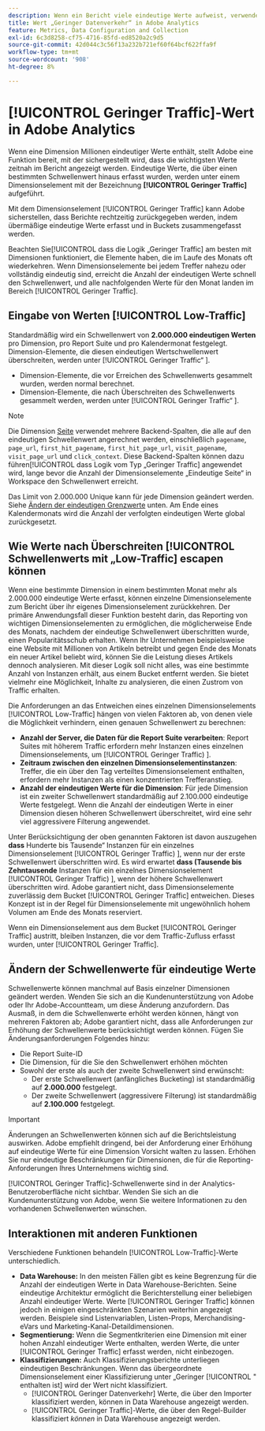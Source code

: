 ```yaml
---
description: Wenn ein Bericht viele eindeutige Werte aufweist, verwendet Adobe das Dimensionselement „Geringer Traffic“, um die Berichtsleistung zu verbessern.
title: Wert „Geringer Datenverkehr“ in Adobe Analytics
feature: Metrics, Data Configuration and Collection
exl-id: 6c3d8258-cf75-4716-85fd-ed8520a2c9d5
source-git-commit: 42d044c3c56f13a232b721ef60f64bcf622ffa9f
workflow-type: tm+mt
source-wordcount: '908'
ht-degree: 8%

---
```


# [!UICONTROL Geringer Traffic]-Wert in Adobe Analytics

Wenn eine Dimension Millionen eindeutiger Werte enthält, stellt Adobe eine Funktion bereit, mit der sichergestellt wird, dass die wichtigsten Werte zeitnah im Bericht angezeigt werden. Eindeutige Werte, die über einen bestimmten Schwellenwert hinaus erfasst wurden, werden unter einem Dimensionselement mit der Bezeichnung **[!UICONTROL Geringer Traffic]** aufgeführt.

Mit dem Dimensionselement [!UICONTROL Geringer Traffic] kann Adobe sicherstellen, dass Berichte rechtzeitig zurückgegeben werden, indem übermäßige eindeutige Werte erfasst und in Buckets zusammengefasst werden.

Beachten Sie[!UICONTROL  dass die Logik „Geringer Traffic] am besten mit Dimensionen funktioniert, die Elemente haben, die im Laufe des Monats oft wiederkehren. Wenn Dimensionselemente bei jedem Treffer nahezu oder vollständig eindeutig sind, erreicht die Anzahl der eindeutigen Werte schnell den Schwellenwert, und alle nachfolgenden Werte für den Monat landen im Bereich [!UICONTROL Geringer Traffic].

## Eingabe von Werten [!UICONTROL Low-Traffic]

Standardmäßig wird ein Schwellenwert von **2.000.000 eindeutigen Werten** pro Dimension, pro Report Suite und pro Kalendermonat festgelegt. Dimension-Elemente, die diesen eindeutigen Wertschwellenwert überschreiten, werden unter [!UICONTROL Geringer Traffic“ ].

* Dimension-Elemente, die vor Erreichen des Schwellenwerts gesammelt wurden, werden normal berechnet.
* Dimension-Elemente, die nach Überschreiten des Schwellenwerts gesammelt werden, werden unter [!UICONTROL Geringer Traffic“ ].

>[!NOTE]
>Die Dimension [Seite](../components/dimensions/page.md) verwendet mehrere Backend-Spalten, die alle auf den eindeutigen Schwellenwert angerechnet werden, einschließlich `pagename`, `page_url`, `first_hit_pagename`, `first_hit_page_url`, `visit_pagename`, `visit_page_url` und `click_context`. Diese Backend-Spalten können dazu führen[!UICONTROL  dass Logik vom Typ „Geringer Traffic] angewendet wird, lange bevor die Anzahl der Dimensionselemente „Eindeutige Seite“ in Workspace den Schwellenwert erreicht.

Das Limit von 2.000.000 Unique kann für jede Dimension geändert werden. Siehe [Ändern der eindeutigen Grenzwerte](#changing-unique-limit-thresholds) unten. Am Ende eines Kalendermonats wird die Anzahl der verfolgten eindeutigen Werte global zurückgesetzt.

## Wie Werte nach Überschreiten [!UICONTROL  Schwellenwerts mit „Low-Traffic] escapen können

Wenn eine bestimmte Dimension in einem bestimmten Monat mehr als 2.000.000 eindeutige Werte erfasst, können einzelne Dimensionselemente zum Bericht über ihr eigenes Dimensionselement zurückkehren. Der primäre Anwendungsfall dieser Funktion besteht darin, das Reporting von wichtigen Dimensionselementen zu ermöglichen, die möglicherweise Ende des Monats, nachdem der eindeutige Schwellenwert überschritten wurde, einen Popularitätsschub erhalten. Wenn Ihr Unternehmen beispielsweise eine Website mit Millionen von Artikeln betreibt und gegen Ende des Monats ein neuer Artikel beliebt wird, können Sie die Leistung dieses Artikels dennoch analysieren. Mit dieser Logik soll nicht alles, was eine bestimmte Anzahl von Instanzen erhält, aus einem Bucket entfernt werden. Sie bietet vielmehr eine Möglichkeit, Inhalte zu analysieren, die einen Zustrom von Traffic erhalten.

Die Anforderungen an das Entweichen eines einzelnen Dimensionselements [!UICONTROL Low-Traffic] hängen von vielen Faktoren ab, von denen viele die Möglichkeit verhindern, einen genauen Schwellenwert zu berechnen:

* **Anzahl der Server, die Daten für die Report Suite verarbeiten**: Report Suites mit höherem Traffic erfordern mehr Instanzen eines einzelnen Dimensionselements, um [!UICONTROL Geringer Traffic) ].
* **Zeitraum zwischen den einzelnen Dimensionselementinstanzen**: Treffer, die ein über den Tag verteiltes Dimensionselement enthalten, erfordern mehr Instanzen als einen konzentrierten Trefferanstieg.
* **Anzahl der eindeutigen Werte für die Dimension**: Für jede Dimension ist ein zweiter Schwellenwert standardmäßig auf 2.100.000 eindeutige Werte festgelegt. Wenn die Anzahl der eindeutigen Werte in einer Dimension diesen höheren Schwellenwert überschreitet, wird eine sehr viel aggressivere Filterung angewendet.

Unter Berücksichtigung der oben genannten Faktoren ist davon auszugehen **dass** Hunderte bis Tausende“ Instanzen für ein einzelnes Dimensionselement [!UICONTROL Geringer Traffic) ], wenn nur der erste Schwellenwert überschritten wird. Es wird erwartet **dass (Tausende bis Zehntausende** Instanzen für ein einzelnes Dimensionselement [!UICONTROL Geringer Traffic) ], wenn der höhere Schwellenwert überschritten wird. Adobe garantiert nicht, dass Dimensionselemente zuverlässig dem Bucket [!UICONTROL Geringer Traffic] entweichen. Dieses Konzept ist in der Regel für Dimensionselemente mit ungewöhnlich hohem Volumen am Ende des Monats reserviert.

Wenn ein Dimensionselement aus dem Bucket [!UICONTROL Geringer Traffic] austritt, bleiben Instanzen, die vor dem Traffic-Zufluss erfasst wurden, unter [!UICONTROL Geringer Traffic].

## Ändern der Schwellenwerte für eindeutige Werte

Schwellenwerte können manchmal auf Basis einzelner Dimensionen geändert werden. Wenden Sie sich an die Kundenunterstützung von Adobe oder Ihr Adobe-Accountteam, um diese Änderung anzufordern. Das Ausmaß, in dem die Schwellenwerte erhöht werden können, hängt von mehreren Faktoren ab; Adobe garantiert nicht, dass alle Anforderungen zur Erhöhung der Schwellenwerte berücksichtigt werden können. Fügen Sie Änderungsanforderungen Folgendes hinzu:

* Die Report Suite-ID
* Die Dimension, für die Sie den Schwellenwert erhöhen möchten
* Sowohl der erste als auch der zweite Schwellenwert sind erwünscht:
   * Der erste Schwellenwert (anfängliches Bucketing) ist standardmäßig auf **2.000.000** festgelegt.
   * Der zweite Schwellenwert (aggressivere Filterung) ist standardmäßig auf **2.100.000** festgelegt.

>[!IMPORTANT]
>
>Änderungen an Schwellenwerten können sich auf die Berichtsleistung auswirken. Adobe empfiehlt dringend, bei der Anforderung einer Erhöhung auf eindeutige Werte für eine Dimension Vorsicht walten zu lassen. Erhöhen Sie nur eindeutige Beschränkungen für Dimensionen, die für die Reporting-Anforderungen Ihres Unternehmens wichtig sind.

[!UICONTROL Geringer Traffic]-Schwellenwerte sind in der Analytics-Benutzeroberfläche nicht sichtbar. Wenden Sie sich an die Kundenunterstützung von Adobe, wenn Sie weitere Informationen zu den vorhandenen Schwellenwerten wünschen.

## Interaktionen mit anderen Funktionen

Verschiedene Funktionen behandeln [!UICONTROL Low-Traffic]-Werte unterschiedlich.

* **Data Warehouse:** In den meisten Fällen gibt es keine Begrenzung für die Anzahl der eindeutigen Werte in Data Warehouse-Berichten. Seine eindeutige Architektur ermöglicht die Berichterstellung einer beliebigen Anzahl eindeutiger Werte. Werte [!UICONTROL Geringer Traffic] können jedoch in einigen eingeschränkten Szenarien weiterhin angezeigt werden. Beispiele sind Listenvariablen, Listen-Props, Merchandising-eVars und Marketing-Kanal-Detaildimensionen.
* **Segmentierung:** Wenn die Segmentkriterien eine Dimension mit einer hohen Anzahl eindeutiger Werte enthalten, werden Werte, die unter [!UICONTROL Geringer Traffic] erfasst werden, nicht einbezogen.
* **Klassifizierungen:** Auch Klassifizierungsberichte unterliegen eindeutigen Beschränkungen. Wenn das übergeordnete Dimensionselement einer Klassifizierung unter „Geringer [!UICONTROL &quot; enthalten ist] wird der Wert nicht klassifiziert.
   * [!UICONTROL Geringer Datenverkehr] Werte, die über den Importer klassifiziert werden, können in Data Warehouse angezeigt werden. <!-- AN-115871 -->
   * [!UICONTROL Geringer Traffic]-Werte, die über den Regel-Builder klassifiziert *können* in Data Warehouse angezeigt werden. <!-- AN-122872 -->
